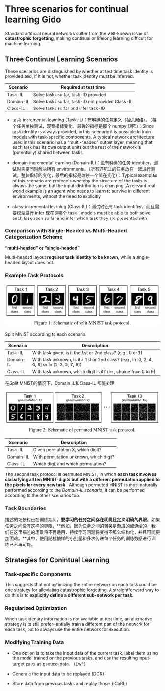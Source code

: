 # Three scenarios for continual learning Gido

Standard artificial neural networks suffer from the well-known issue of **catastrophic forgetting**, making continual or lifelong learning difficult for machine learning.

## Three Continual Learning Scenarios

These scenarios are distinguished by whether at test time task identity is provided and, if it is not, whether task identity must be inferred.

| Scenario  | Required at test time                             |
| --------- | ------------------------------------------------- |
| Task-IL   | Solve tasks so far, task-ID provided              |
| Domain-IL | Solve tasks so far, task-ID not provided Class-IL |
| Class-IL  | Solve tasks so far and infer task-ID              |

- task-incremental learning (Task-IL)：有明确的任务定义（抽头网络）。（每个任务单独测试，观察指标变化，最后的指标是那个 numpy 矩阵）：Since task identity is always provided, in this scenario it is possible to train models with task-specific components. A typical network architecture used in this scenario has a “multi-headed” output layer, meaning that each task has its own output units but the rest of the network is (potentially) shared between tasks.

- domain-incremental learning (Domain-IL)：没有明确的任务 identifier，测试时需要同时解决所有 environments。（所有遇见过的任务放在一起进行测试，整体指标的变化，最后的指标是单独一个值在变化）：Typical examples of this scenario are protocols whereby the structure of the tasks is always the same, but the input-distribution is changing. A relevant real-world example is an agent who needs to learn to survive in different environments, without the need to explicitly
- class-incremental learning (Class-IL)：测试时没有 task identifier，而且需要模型进行 infer 现在是哪个 task：models must be able to both solve each task seen so far and infer which task they are presented with

### Comparison with Single-Headed vs Multi-Headed Categorization Scheme

**“multi-headed” or “single-headed”**

Multi-headed layout **requires task identity to be known**, while a single-headed layout does not.

### Example Task Protocols

![Split_MNIST](./img/Split_MNIST.png)

Split MNIST according to each scenario:

| Scenario  | Desrcription                                                 |
| --------- | ------------------------------------------------------------ |
| Task-IL   | With task given, is it the 1st or 2nd class? (e.g., 0 or 1)  |
| Domain-IL | With task unknown, is it a 1st or 2nd class? (e.g., in [0, 2, 4, 6, 8] or in [1, 3, 5, 7, 9]) |
| Class-IL  | With task unknown, which digit is it? (i.e., choice from 0 to 9) |

在Split MNIST的情况下，Domain IL和Class-IL 都能处理

![Permuted_MNIST](./img/Permuted_MNIST.png)

| Scenario  | Desrcription                           |
| --------- | -------------------------------------- |
| Task-IL   | Given permutation X, which digit?      |
| Domain-IL | With permutation unknown, which digit? |
| Class-IL  | Which digit and which permutation?     |

The second task protocol is permuted MNIST, in which **each task involves classifying all ten MNIST-digits but with a different permutation applied to the pixels for every new task** . Although permuted MNIST is most naturally performed according to the *Domain-IL scenario*, it can be performed according to the other scenarios too.

### Task Boundaries

描述的场景假设在训练期间，**要学习的任务之间存在明确且定义明确的界限**。如果任务之间没有这样的界限，**例如，因为任务之间的转换是渐进的或连续的，我们在这里描述的场景将不再适用，持续学习问题将变得不那么结构化，并且可能更加困难。**其中，使用随机抽样的小批量和多次传递每个任务的训练数据进行训练已不再可能。

## Strategies for Conintual Learning

### Task-specific Components

This suggests that not optimizing the entire network on each task could be one strategy for alleviating catastrophic forgetting. A straightforward way to do this is to **explicitly define a different sub-network per task**.

### Regularized Optimization

When task identity information is not available at test time, an alternative strategy is to still prefer- entially train a different part of the network for each task, but to always use the entire network for execution.

### Modifying Training Data

- One option is to take the input data of the current task, label them using the model trained on the previous tasks, and use the resulting input-target pairs as pseudo-data. （LwF）

- Generate the input data to be replayed.(DGR)

- Store data from previous tasks and replay those. (iCaRL)




























































